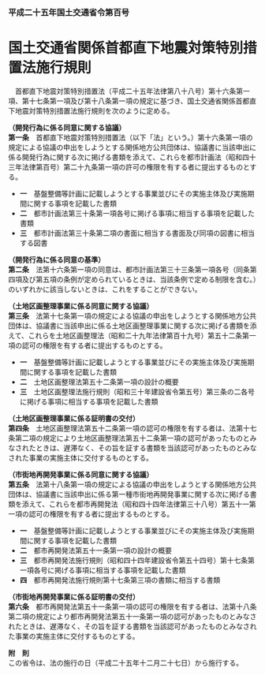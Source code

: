 ### 平成二十五年国土交通省令第百号  
# 国土交通省関係首都直下地震対策特別措置法施行規則  
　首都直下地震対策特別措置法（平成二十五年法律第八十八号）第十六条第一項、第十七条第一項及び第十八条第一項の規定に基づき、国土交通省関係首都直下地震対策特別措置法施行規則を次のように定める。  
  
**（開発行為に係る同意に関する協議）**  
**第一条**　首都直下地震対策特別措置法（以下「法」という。）第十六条第一項の規定による協議の申出をしようとする関係地方公共団体は、協議書に当該申出に係る開発行為に関する次に掲げる書類を添えて、これらを都市計画法（昭和四十三年法律第百号）第二十九条第一項の許可の権限を有する者に提出するものとする。  
* **一**　基盤整備等計画に記載しようとする事業並びにその実施主体及び実施期間に関する事項を記載した書類  
* **二**　都市計画法第三十条第一項各号に掲げる事項に相当する事項を記載した書類  
* **三**　都市計画法第三十条第二項の書面に相当する書面及び同項の図書に相当する図書  
  
**（開発行為に係る同意の基準）**  
**第二条**　法第十六条第一項の同意は、都市計画法第三十三条第一項各号（同条第四項及び第五項の条例が定められているときは、当該条例で定める制限を含む。）のいずれかに該当しないときは、これをすることができない。  
  
**（土地区画整理事業に係る同意に関する協議）**  
**第三条**　法第十七条第一項の規定による協議の申出をしようとする関係地方公共団体は、協議書に当該申出に係る土地区画整理事業に関する次に掲げる書類を添えて、これらを土地区画整理法（昭和二十九年法律第百十九号）第五十二条第一項の認可の権限を有する者に提出するものとする。  
* **一**　基盤整備等計画に記載しようとする事業並びにその実施主体及び実施期間に関する事項を記載した書類  
* **二**　土地区画整理法第五十二条第一項の設計の概要  
* **三**　土地区画整理法施行規則（昭和三十年建設省令第五号）第三条の二各号に掲げる事項に相当する事項を記載した書類  
  
**（土地区画整理事業に係る証明書の交付）**  
**第四条**　土地区画整理法第五十二条第一項の認可の権限を有する者は、法第十七条第二項の規定により土地区画整理法第五十二条第一項の認可があったものとみなされたときは、遅滞なく、その旨を証する書類を当該認可があったものとみなされた事業の実施主体に交付するものとする。  
  
**（市街地再開発事業に係る同意に関する協議）**  
**第五条**　法第十八条第一項の規定による協議の申出をしようとする関係地方公共団体は、協議書に当該申出に係る第一種市街地再開発事業に関する次に掲げる書類を添えて、これらを都市再開発法（昭和四十四年法律第三十八号）第五十一第一項の認可の権限を有する者に提出するものとする。  
* **一**　基盤整備等計画に記載しようとする事業並びにその実施主体及び実施期間に関する事項を記載した書類  
* **二**　都市再開発法第五十一条第一項の設計の概要  
* **三**　都市再開発法施行規則（昭和四十四年建設省令第五十四号）第十七条第一項各号に掲げる事項に相当する事項を記載した書類  
* **四**　都市再開発法施行規則第十七条第三項の書類に相当する書類  
  
**（市街地再開発事業に係る証明書の交付）**  
**第六条**　都市再開発法第五十一条第一項の認可の権限を有する者は、法第十八条第二項の規定により都市再開発法第五十一条第一項の認可があったものとみなされたときは、遅滞なく、その旨を証する書類を当該認可があったものとみなされた事業の実施主体に交付するものとする。  
  
**附　則**  
この省令は、法の施行の日（平成二十五年十二月二十七日）から施行する。  
  
